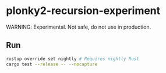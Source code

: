 # plonky2-recursion-experiment
WARNING: Experimental. Not safe, do not use in production.

## Run

```bash
rustup override set nightly # Requires nightly Rust
cargo test --release -- --nocapture
```
